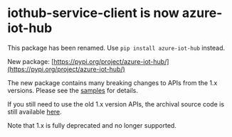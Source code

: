 # iothub-service-client is now azure-iot-hub

This package has been renamed. Use `pip install azure-iot-hub` instead.

New package: [https://pypi.org/project/azure-iot-hub/](https://pypi.org/project/azure-iot-hub/)

The new package contains many breaking changes to APIs from the 1.x versions. Please see the [samples](https://github.com/Azure/azure-iot-hub-python/tree/main/samples) for details.

If you still need to use the old 1.x version APIs, the archival source code is still available [here](https://github.com/Azure/azure-iot-sdk-python/tree/v1-deprecated).

Note that 1.x is fully deprecated and no longer supported.
